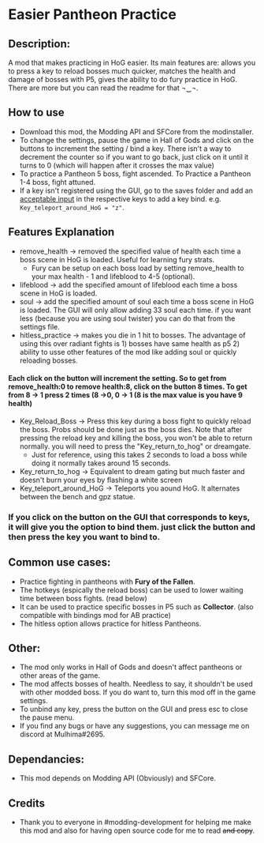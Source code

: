 # Easier Pantheon Practice

## Description:
A mod that makes practicing in HoG easier. Its main features are: allows you to press a key to reload bosses much quicker, matches the health and damage of bosses with P5, gives the ability to do fury practice in HoG. There are more but you can read the readme for that ¬‿¬.

## How to use
- Download this mod, the Modding API and SFCore from the modinstaller.
- To change the settings, pause the game in Hall of Gods and click on the buttons to increment the setting / bind a key. There isn't a way to decrement the counter so if you want to go back, just click on it until it turns to 0 (which will happen after it crosses the max value)
- To practice a Pantheon 5 boss, fight ascended. To Practice a Pantheon 1-4 boss, fight attuned.  
- If a key isn't registered using the GUI, go to the saves folder and add an [acceptable input](https://drive.google.com/file/d/1aebQ9DMngjk3ZO6x7XHk89D5I9q5armr/view?usp=sharing) in the respective keys to add a key bind. e.g.  `Key_teleport_around_HoG = "z"`.

## Features Explanation
- remove_health -> removed the specified value of health each time a boss scene in HoG is loaded. Useful for learning fury strats. 
  -  Fury can be setup on each boss load by setting remove_health to your max health - 1 and lifeblood to 4-5 (optional).
- lifeblood -> add the specified amount of lifeblood each time a boss scene in HoG is loaded.
- soul -> add the specified amount of soul each time a boss scene in HoG is loaded. The GUI will only allow adding 33 soul each time. if you want less (because you are using soul twister) you can do that from the settings file.
- hitless_practice -> makes you die in 1 hit to bosses. The advantage of using this over radiant fights is 1) bosses have same health as p5 2) ability to usse other features of the mod like adding soul or quickly reloading bosses.
#### Each click on the button will increment the setting. So to get from remove_health:0 to remove health:8, click on the button 8 times. To get from 8 -> 1 press 2 times (8 ->0, 0 -> 1 (8 is the max value is you have 9 health)
- Key_Reload_Boss -> Press this key during a boss fight to quickly reload the boss. Probs should be done just as the boss dies. Note that after pressing the reload key and killing the boss, you won't be able to return normally. you will need to press the "Key_return_to_hog" or dreamgate.
  - Just for reference, using this takes 2 seconds to load a boss while doing it normally takes around 15 seconds. 
- Key_return_to_hog -> Equivalent to dream gating but much faster and doesn't burn your eyes by flashing a white screen
- Key_teleport_around_HoG -> Teleports you aound HoG. It alternates between the bench and gpz statue.
### If you click on the button on the GUI that corresponds to keys, it will give you the option to bind them. just click the button and then press the key you want to bind to.

 ## Common use cases:
- Practice fighting in pantheons with **Fury of the Fallen**.
- The hotkeys (espically the reload boss) can be used to lower waiting time between boss fights. (read below)
- It can be used to practice specific bosses in P5 such as **Collector**. (also compatible with bindings mod for AB practice)
- The hitless option allows practice for hitless Pantheons.

## Other:
- The mod only works in Hall of Gods and doesn't affect pantheons or other areas of the game.
- The mod affects bosses of health. Needless to say, it shouldn't be used with other modded boss. If you do want to, turn this mod off in the game settings.
- To unbind any key, press the button on the GUI and press esc to close the pause menu.
- If you find any bugs or have any suggestions, you can message me on discord at Mulhima#2695.

## Dependancies:
- This mod depends on Modding API (Obviously) and SFCore.

## Credits
- Thank you to everyone in #modding-development for helping me make this mod and also for having open source code for me to read ~~and copy~~.
